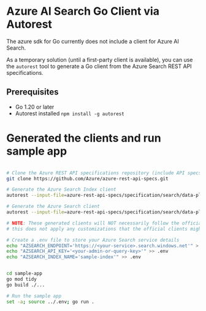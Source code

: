 # Azure AI Search Go Client via Autorest

The azure sdk for Go currently does not include a client for Azure AI Search.

As a temporary solution (until a first-party client is available), you can use the `autorest` tool to generate a Go client from the Azure Search REST API specifications.


## Prerequisites
- Go 1.20 or later
- Autorest installed `npm install -g autorest`

# Generated the clients and run sample app

```bash

# Clone the Azure REST API specifications repository (include API specs for autorest)
git clone https://github.com/Azure/azure-rest-api-specs.git 

# Generate the Azure Search Index client
autorest --input-file=azure-rest-api-specs/specification/search/data-plane/Azure.Search/stable/2025-09-01/searchindex.json --go --containing-module --output-folder=sample-app/aisearchindex --clear-output-folder

# Generate the Azure Search client
autorest --input-file=azure-rest-api-specs/specification/search/data-plane/Azure.Search/stable/2025-09-01/searchservice.json --go --containing-module --output-folder=sample-app/aisearch --clear-output-folder

# NOTE: These generated clients will NOT necessarily follow the official clients as
# this does not apply any customizations that the official clients might have.

# Create a .env file to store your Azure Search service details
echo "AZSEARCH_ENDPOINT='https://<your-service>.search.windows.net'" > .env
echo "AZSEARCH_API_KEY='<your-admin-or-query-key>'" >> .env
echo "AZSEARCH_INDEX_NAME='sample-index'" >> .env


cd sample-app
go mod tidy
go build ./...

# Run the sample app
set -a; source ../.env; go run .
````
